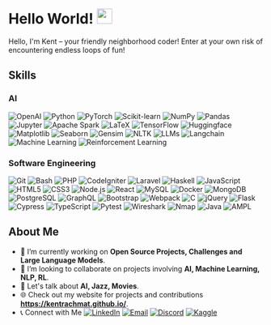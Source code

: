 # Hello World! <img src="https://raw.githubusercontent.com/MartinHeinz/MartinHeinz/master/wave.gif" width="30px">
Hello, I'm Kent – your friendly neighborhood coder! Enter at your own risk of encountering endless loops of fun!

## Skills
### AI
![OpenAI](https://img.shields.io/badge/-OpenAI-412991?style=flat-square&logo=openai&logoColor=white)
![Python](https://img.shields.io/badge/-Python-3776AB?style=flat-square&logo=Python&logoColor=white)
![PyTorch](https://img.shields.io/badge/-PyTorch-EE4C2C?style=flat-square&logo=PyTorch&logoColor=white)
![Scikit-learn](https://img.shields.io/badge/-Scikit--learn-F7931E?style=flat-square&logo=scikit-learn&logoColor=white)
![NumPy](https://img.shields.io/badge/-NumPy-013243?style=flat-square&logo=numpy&logoColor=white)
![Pandas](https://img.shields.io/badge/-Pandas-150458?style=flat-square&logo=pandas&logoColor=white)
![Jupyter](https://img.shields.io/badge/-Jupyter-F37626?style=flat-square&logo=Jupyter&logoColor=white)
![Apache Spark](https://img.shields.io/badge/-Apache%20Spark-E25A1C?style=flat-square&logo=Apache-Spark&logoColor=white)
![LaTeX](https://img.shields.io/badge/-LaTeX-008080?style=flat-square&logo=LaTeX&logoColor=white)
![TensorFlow](https://img.shields.io/badge/-TensorFlow-FF6F00?style=flat-square&logo=TensorFlow&logoColor=white)
![Huggingface](https://img.shields.io/badge/-Huggingface-FF6F00?style=flat-square&logo=huggingface&logoColor=white)
![Matplotlib](https://img.shields.io/badge/-Matplotlib-11557C?style=flat-square&logo=Matplotlib&logoColor=white)
![Seaborn](https://img.shields.io/badge/-Seaborn-8DD6F9?style=flat-square&logo=Seaborn&logoColor=black)
![Gensim](https://img.shields.io/badge/-Gensim-1B76FF?style=flat-square&logo=Gensim&logoColor=white)
![NLTK](https://img.shields.io/badge/-NLTK-FFCE00?style=flat-square&logo=NLTK&logoColor=black)
![LLMs](https://img.shields.io/badge/-Large%20Language%20Models-FF6F00?style=flat-square&logoColor=white)
![Langchain](https://img.shields.io/badge/-Langchain-<COLOR_CODE>?style=flat-square&logoColor=white)
![Machine Learning](https://img.shields.io/badge/-Machine%20Learning-007ACC?style=flat-square&logoColor=white)
![Reinforcement Learning](https://img.shields.io/badge/-Reinforcement%20Learning-007ACC?style=flat-square&logoColor=white)

### Software Engineering
![Git](https://img.shields.io/badge/-Git-F05032?style=flat-square&logo=git&logoColor=white)
![Bash](https://img.shields.io/badge/-Bash-4EAA25?style=flat-square&logo=GNU-Bash&logoColor=white)
![PHP](https://img.shields.io/badge/-PHP-777BB4?style=flat-square&logo=php&logoColor=white)
![CodeIgniter](https://img.shields.io/badge/-CodeIgniter-EF4223?style=flat-square&logo=CodeIgniter&logoColor=white)
![Laravel](https://img.shields.io/badge/-Laravel-FF2D20?style=flat-square&logo=laravel&logoColor=white)
![Haskell](https://img.shields.io/badge/-Haskell-5D4F85?style=flat-square&logo=haskell&logoColor=white)
![JavaScript](https://img.shields.io/badge/-JavaScript-F7DF1E?style=flat-square&logo=javascript&logoColor=black)
![HTML5](https://img.shields.io/badge/-HTML5-E34F26?style=flat-square&logo=html5&logoColor=white)
![CSS3](https://img.shields.io/badge/-CSS3-1572B6?style=flat-square&logo=css3&logoColor=white)
![Node.js](https://img.shields.io/badge/-Node.js-339933?style=flat-square&logo=Node.js&logoColor=white)
![React](https://img.shields.io/badge/-React-61DAFB?style=flat-square&logo=react&logoColor=black)
![MySQL](https://img.shields.io/badge/-MySQL-4479A1?style=flat-square&logo=mysql&logoColor=white)
![Docker](https://img.shields.io/badge/-Docker-2496ED?style=flat-square&logo=docker&logoColor=white)
![MongoDB](https://img.shields.io/badge/-MongoDB-47A248?style=flat-square&logo=mongodb&logoColor=white)
![PostgreSQL](https://img.shields.io/badge/-PostgreSQL-4169E1?style=flat-square&logo=postgresql&logoColor=white)
![GraphQL](https://img.shields.io/badge/-GraphQL-E10098?style=flat-square&logo=graphql&logoColor=white)
![Bootstrap](https://img.shields.io/badge/-Bootstrap-7952B3?style=flat-square&logo=bootstrap&logoColor=white)
![Webpack](https://img.shields.io/badge/-Webpack-8DD6F9?style=flat-square&logo=webpack&logoColor=black)
![C](https://img.shields.io/badge/-C-A8B9CC?style=flat-square&logo=c&logoColor=white)
![jQuery](https://img.shields.io/badge/-jQuery-0769AD?style=flat-square&logo=jquery&logoColor=white)
![Flask](https://img.shields.io/badge/-Flask-000000?style=flat-square&logo=Flask&logoColor=white)
![Cypress](https://img.shields.io/badge/-Cypress-17202C?style=flat-square&logo=cypress&logoColor=white)
![TypeScript](https://img.shields.io/badge/-TypeScript-3178C6?style=flat-square&logo=typescript&logoColor=white)
![Pytest](https://img.shields.io/badge/-pytest-0A9EDC?style=flat-square&logo=pytest&logoColor=white)
![Wireshark](https://img.shields.io/badge/-Wireshark-1679A7?style=flat-square&logo=Wireshark&logoColor=white)
![Nmap](https://img.shields.io/badge/-Nmap-589636?style=flat-square&logo=Nmap&logoColor=white)
![Java](https://img.shields.io/badge/-Java-007396?style=flat-square&logo=java&logoColor=white)
![AMPL](https://img.shields.io/badge/-AMPL-<COLOR_CODE>?style=flat-square&logoColor=white)

## About Me
- 🔭 I’m currently working on **Open Source Projects, Challenges and Large Language Models**.
- 👯 I’m looking to collaborate on projects involving **AI, Machine Learning, NLP, RL**.
- 💬 Let's talk about **AI, Jazz, Movies**.
- 🌐 Check out my website for projects and contributions **https://kentrachmat.github.io/**.
- 📞 Connect with Me [![LinkedIn](https://img.shields.io/badge/LinkedIn-0077B5?style=flat-square&logo=linkedin&logoColor=white)](https://www.linkedin.com/in/benedictus-kent-rachmat-aa45661b6/) [![Email](https://img.shields.io/badge/Email-D14836?style=flat-square&logo=gmail&logoColor=white)](mailto:kentrachmat2001@gmail.com) [![Discord](https://img.shields.io/badge/Discord-7289DA?style=flat-square&logo=discord&logoColor=white)](https://discord.com/users/312600830580752385) [![Kaggle](https://img.shields.io/badge/Kaggle-20BEFF?style=flat-square&logo=kaggle&logoColor=white)](https://www.kaggle.com/kentrachmat)


<!-- ![Kent's GitHub stats](https://github-readme-stats.vercel.app/api?username=kentrachmat&show_icons=true&theme=radical) -->

